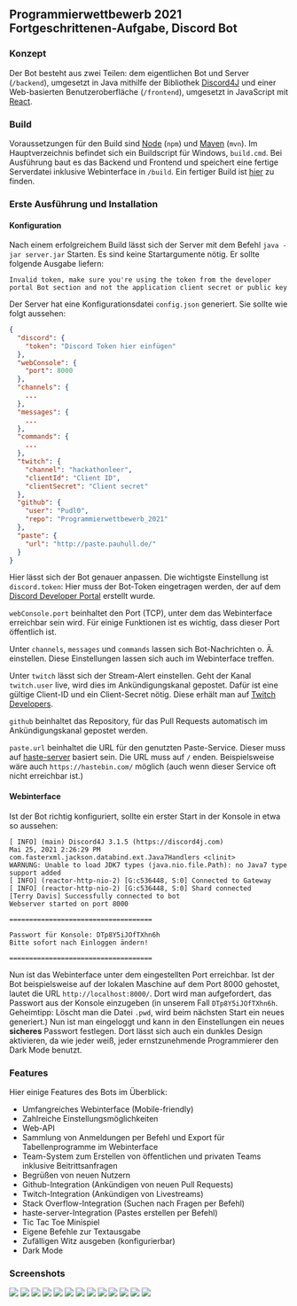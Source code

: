 ## Programmierwettbewerb 2021 Fortgeschrittenen-Aufgabe, Discord Bot

### Konzept

Der Bot besteht aus zwei Teilen: dem eigentlichen Bot und Server (``/backend``), umgesetzt in Java mithilfe der
Bibliothek
[Discord4J](https://github.com/Discord4J/Discord4J) und einer Web-basierten Benutzeroberfläche (``/frontend``),
umgesetzt in JavaScript mit [React](https://reactjs.org/).

### Build

Voraussetzungen für den Build sind [Node](https://nodejs.org/en/) (``npm``)
und [Maven](https://maven.apache.org/) (`mvn`). Im Hauptverzeichnis befindet sich ein Buildscript für
Windows, ``build.cmd``. Bei Ausführung baut es das Backend und Frontend und speichert eine fertige Serverdatei inklusive
Webinterface in ``/build``. Ein fertiger Build ist [hier](http://pauhull.de/spw21/latest-build.zip) zu finden.

### Erste Ausführung und Installation

#### Konfiguration

Nach einem erfolgreichem Build lässt sich der Server mit dem Befehl ``java -jar server.jar`` Starten. Es sind keine
Startargumente nötig. Er sollte folgende Ausgabe liefern:

```
Invalid token, make sure you're using the token from the developer portal Bot section and not the application client secret or public key
```

Der Server hat eine Konfigurationsdatei ``config.json`` generiert. Sie sollte wie folgt aussehen:

```json
{
  "discord": {
    "token": "Discord Token hier einfügen"
  },
  "webConsole": {
    "port": 8000
  },
  "channels": {
    ...
  },
  "messages": {
    ...
  },
  "commands": {
    ...
  },
  "twitch": {
    "channel": "hackathonleer",
    "clientId": "Client ID",
    "clientSecret": "Client secret"
  },
  "github": {
    "user": "Pudl0",
    "repo": "Programmierwettbewerb_2021"
  },
  "paste": {
    "url": "http://paste.pauhull.de/"
  }
}
```

Hier lässt sich der Bot genauer anpassen. Die wichtigste Einstellung ist ``discord.token``: Hier muss der Bot-Token
eingetragen werden, der auf dem [Discord Developer Portal](https://discord.com/developers) erstellt wurde.

``webConsole.port`` beinhaltet den Port (TCP), unter dem das Webinterface erreichbar sein wird. Für einige Funktionen
ist es wichtig, dass dieser Port öffentlich ist.

Unter ``channels``, ``messages`` und ``commands`` lassen sich Bot-Nachrichten o. Ä. einstellen. Diese Einstellungen
lassen sich auch im Webinterface treffen.

Unter ``twitch`` lässt sich der Stream-Alert einstellen. Geht der Kanal ``twitch.user`` live, wird dies im
Ankündigungskanal gepostet. Dafür ist eine gültige Client-ID und ein Client-Secret nötig. Diese erhält man
auf [Twitch Developers](https://dev.twitch.tv/console/).

``github`` beinhaltet das Repository, für das Pull Requests automatisch im Ankündigungskanal gepostet werden.

``paste.url`` beinhaltet die URL für den genutzten Paste-Service. Dieser muss
auf [haste-server](https://github.com/seejohnrun/haste-server)
basiert sein. Die URL muss auf ``/`` enden. Beispielsweise wäre auch ``https://hastebin.com/`` möglich (auch wenn dieser
Service oft nicht erreichbar ist.)

#### Webinterface

Ist der Bot richtig konfiguriert, sollte ein erster Start in der Konsole in etwa so aussehen:

```
[ INFO] (main) Discord4J 3.1.5 (https://discord4j.com)
Mai 25, 2021 2:26:29 PM com.fasterxml.jackson.databind.ext.Java7Handlers <clinit>
WARNUNG: Unable to load JDK7 types (java.nio.file.Path): no Java7 type support added
[ INFO] (reactor-http-nio-2) [G:c536448, S:0] Connected to Gateway
[ INFO] (reactor-http-nio-2) [G:c536448, S:0] Shard connected
[Terry Davis] Successfully connected to bot
Webserver started on port 8000

====================================

Passwort für Konsole: DTp8Y5iJOfTXhn6h
Bitte sofort nach Einloggen ändern!

====================================
```

Nun ist das Webinterface unter dem eingestellten Port erreichbar. Ist der Bot beispielsweise auf der lokalen Maschine
auf dem Port 8000 gehostet, lautet die URL ``http://localhost:8000/``. Dort wird man aufgefordert, das Passwort aus der
Konsole einzugeben (in unserem Fall ``DTp8Y5iJOfTXhn6h``. Geheimtipp: Löscht man die Datei ``.pwd``, wird beim nächsten
Start ein neues generiert.)
Nun ist man eingeloggt und kann in den Einstellungen ein neues **sicheres**
Passwort festlegen. Dort lässt sich auch ein dunkles Design aktivieren, da wie jeder weiß, jeder ernstzunehmende
Programmierer den Dark Mode benutzt.

### Features

Hier einige Features des Bots im Überblick:

- Umfangreiches Webinterface (Mobile-friendly)
- Zahlreiche Einstellungsmöglichkeiten
- Web-API
- Sammlung von Anmeldungen per Befehl und Export für Tabellenprogramme im Webinterface
- Team-System zum Erstellen von öffentlichen und privaten Teams inklusive Beitrittsanfragen
- Begrüßen von neuen Nutzern
- Github-Integration (Ankündigen von neuen Pull Requests)
- Twitch-Integration (Ankündigen von Livestreams)
- Stack Overflow-Integration (Suchen nach Fragen per Befehl)
- haste-server-Integration (Pastes erstellen per Befehl)
- Tic Tac Toe Minispiel
- Eigene Befehle zur Textausgabe
- Zufälligen Witz ausgeben (konfigurierbar)
- Dark Mode

### Screenshots

![](https://i.imgur.com/qjqI2AD.png)
![](https://i.imgur.com/yWt7qgd.png)
![](https://i.imgur.com/HNsmVUk.png)
![](https://i.imgur.com/yal5ow7.png)
![](https://i.imgur.com/XKPB8j6.png)
![](https://i.imgur.com/35asZWP.png)
![](https://i.imgur.com/cmCNUQC.png)
![](https://i.imgur.com/gZyWBS7.png)
![](https://i.imgur.com/jJWRqWY.png)
![](https://i.imgur.com/qmyAOyb.png)
![](https://i.imgur.com/Zmk9tz1.png)
![](https://i.imgur.com/gTzPtEx.png)
![](https://i.imgur.com/u3aczKT.png)